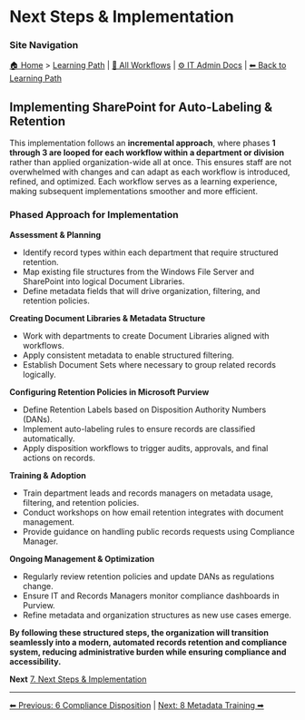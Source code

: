 <!-- description: Documentation about Next Steps & Implementation for Your Organization. -->

# Next Steps & Implementation

### Site Navigation
[🏠 Home](../README.md) > [Learning Path](README.md) | [📂 All Workflows](../users/users.md) | [⚙ IT Admin Docs](../it-admins/README.md) | [⬅ Back to Learning Path](README.md)

## Implementing SharePoint for Auto-Labeling & Retention

This implementation follows an **incremental approach**, where phases **1 through 3 are looped for each workflow within a department or division** rather than applied organization-wide all at once. This ensures staff are not overwhelmed with changes and can adapt as each workflow is introduced, refined, and optimized. Each workflow serves as a learning experience, making subsequent implementations smoother and more efficient.

### Phased Approach for Implementation

**Assessment & Planning**

- Identify record types within each department that require structured retention.
- Map existing file structures from the Windows File Server and SharePoint into logical Document Libraries.
- Define metadata fields that will drive organization, filtering, and retention policies.

**Creating Document Libraries & Metadata Structure**

- Work with departments to create Document Libraries aligned with workflows.
- Apply consistent metadata to enable structured filtering.
- Establish Document Sets where necessary to group related records logically.

**Configuring Retention Policies in Microsoft Purview**

- Define Retention Labels based on Disposition Authority Numbers (DANs).
- Implement auto-labeling rules to ensure records are classified automatically.
- Apply disposition workflows to trigger audits, approvals, and final actions on records.

**Training & Adoption**

- Train department leads and records managers on metadata usage, filtering, and retention policies.
- Conduct workshops on how email retention integrates with document management.
- Provide guidance on handling public records requests using Compliance Manager.

**Ongoing Management & Optimization**

- Regularly review retention policies and update DANs as regulations change.
- Ensure IT and Records Managers monitor compliance dashboards in Purview.
- Refine metadata and organization structures as new use cases emerge.

**By following these structured steps, the organization will transition seamlessly into a modern, automated records retention and compliance system, reducing administrative burden while ensuring compliance and accessibility.**

**Next** [7. Next Steps & Implementation](7-next-steps.md)

---

[⬅ Previous: 6 Compliance Disposition](6-compliance-disposition.md) | [Next: 8 Metadata Training ➡](8-metadata-training.md)